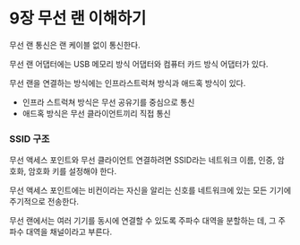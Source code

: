 # 9장 무선 랜 이해하기

무선 랜 통신은 랜 케이블 없이 통신한다.

무선 랜 어댑터에는 USB 메모리 방식 어댑터와 컴퓨터 카드 방식 어댑터가 있다.

무선 랜을 연결하는 방식에는 인프라스트럭쳐 방식과 애드혹 방식이 있다.

- 인프라 스트럭쳐 방식은 무선 공유기를 중심으로 통신
- 애드혹 방식은 무선 클라이언트끼리 직접 통신

### SSID 구조

무선 액세스 포인트와 무선 클라이언트 연결하려면 SSID라는 네트워크 이름, 인증, 암호화, 암호화 키를 설정해야 한다.

무선 액세스 포인트에는 비컨이라는 자신을 알리는 신호를 네트워크에 있는 모든 기기에 주기적으로 전송한다.

무선 랜에서는 여러 기기를 동시에 연결할 수 있도록 주파수 대역을 분할하는 데, 그 주파수 대역을 채널이라고 부른다.
